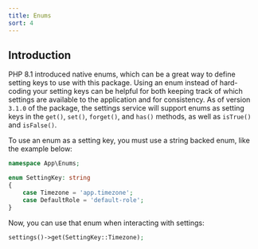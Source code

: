 ```yaml
---
title: Enums
sort: 4
---
```


## Introduction

PHP 8.1 introduced native enums, which can be a great way to define setting keys to use with this package.
Using an enum instead of hard-coding your setting keys can be helpful for both keeping track of which
settings are available to the application and for consistency.
As of version `3.1.0` of the package, the settings service will support enums as setting keys in the `get()`,
`set()`, `forget()`, and `has()` methods, as well as `isTrue()` and `isFalse()`.

To use an enum as a setting key, you must use a string backed enum, like the example below:

```php
namespace App\Enums;

enum SettingKey: string
{
    case Timezone = 'app.timezone';
    case DefaultRole = 'default-role';
}
```

Now, you can use that enum when interacting with settings:

```php
settings()->get(SettingKey::Timezone);
```
